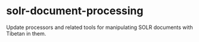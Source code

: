 # solr-document-processing
Update processors and related tools for manipulating SOLR documents with Tibetan in them.
